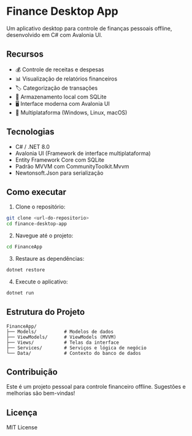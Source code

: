 # Finance Desktop App

Um aplicativo desktop para controle de finanças pessoais offline, desenvolvido em C# com Avalonia UI.

## Recursos

- 💰 Controle de receitas e despesas
- 📊 Visualização de relatórios financeiros
- 🏷️ Categorização de transações
- 💾 Armazenamento local com SQLite
- 🖥️ Interface moderna com Avalonia UI
- 📱 Multiplataforma (Windows, Linux, macOS)

## Tecnologias

- C# / .NET 8.0
- Avalonia UI (Framework de interface multiplataforma)
- Entity Framework Core com SQLite
- Padrão MVVM com CommunityToolkit.Mvvm
- Newtonsoft.Json para serialização

## Como executar

1. Clone o repositório:
```bash
git clone <url-do-repositorio>
cd finance-desktop-app
```

2. Navegue até o projeto:
```bash
cd FinanceApp
```

3. Restaure as dependências:
```bash
dotnet restore
```

4. Execute o aplicativo:
```bash
dotnet run
```

## Estrutura do Projeto

```
FinanceApp/
├── Models/          # Modelos de dados
├── ViewModels/      # ViewModels (MVVM)
├── Views/           # Telas da interface
├── Services/        # Serviços e lógica de negócio
└── Data/            # Contexto do banco de dados
```

## Contribuição

Este é um projeto pessoal para controle financeiro offline. Sugestões e melhorias são bem-vindas!

## Licença

MIT License

